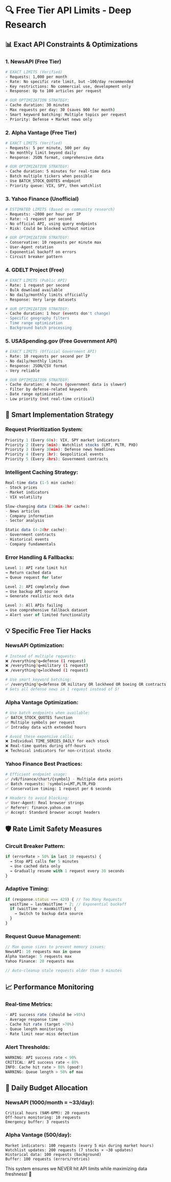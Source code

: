 # 🔍 Free Tier API Limits - Deep Research

## 📊 **Exact API Constraints & Optimizations**

### 1. NewsAPI (Free Tier)
```bash
# EXACT LIMITS (Verified)
- Requests: 1,000 per month
- Rate: No specific rate limit, but ~100/day recommended
- Key restrictions: No commercial use, development only
- Response: Up to 100 articles per request

# OUR OPTIMIZATION STRATEGY:
- Cache duration: 30 minutes
- Max requests per day: 30 (saves 900 for month)
- Smart keyword batching: Multiple topics per request
- Priority: Defense + Market news only
```

### 2. Alpha Vantage (Free Tier)
```bash
# EXACT LIMITS (Verified)
- Requests: 5 per minute, 500 per day
- No monthly limit beyond daily
- Response: JSON format, comprehensive data

# OUR OPTIMIZATION STRATEGY:
- Cache duration: 5 minutes for real-time data
- Batch multiple tickers when possible
- Use BATCH_STOCK_QUOTES endpoint
- Priority queue: VIX, SPY, then watchlist
```

### 3. Yahoo Finance (Unofficial)
```bash
# ESTIMATED LIMITS (Based on community research)
- Requests: ~2000 per hour per IP
- Rate: ~1 request per second
- No official API, using query endpoints
- Risk: Could be blocked without notice

# OUR OPTIMIZATION STRATEGY:
- Conservative: 10 requests per minute max
- User-Agent rotation
- Exponential backoff on errors
- Circuit breaker pattern
```

### 4. GDELT Project (Free)
```bash
# EXACT LIMITS (Public API)
- Rate: 1 request per second
- Bulk download available
- No daily/monthly limits officially
- Response: Very large datasets

# OUR OPTIMIZATION STRATEGY:
- Cache duration: 1 hour (events don't change)
- Specific geography filters
- Time range optimization
- Background batch processing
```

### 5. USASpending.gov (Free Government API)
```bash
# EXACT LIMITS (Official Government API)
- Rate: 10 requests per second per IP
- No daily/monthly limits
- Response: JSON/CSV format
- Very reliable

# OUR OPTIMIZATION STRATEGY:
- Cache duration: 4 hours (government data is slower)
- Filter by defense-related keywords
- Date range optimization
- Low priority (not real-time critical)
```

## 🚀 **Smart Implementation Strategy**

### Request Prioritization System:
```javascript
Priority 1 (Every 60s): VIX, SPY market indicators
Priority 2 (Every 5min): Watchlist stocks (LMT, PLTR, PXD)
Priority 3 (Every 30min): Defense news headlines
Priority 4 (Every 1hr): Geopolitical events
Priority 5 (Every 4hrs): Government contracts
```

### Intelligent Caching Strategy:
```javascript
Real-time data (1-5 min cache):
- Stock prices
- Market indicators
- VIX volatility

Slow-changing data (30min-1hr cache):
- News articles
- Company information
- Sector analysis

Static data (4-24hr cache):
- Government contracts
- Historical events
- Company fundamentals
```

### Error Handling & Fallbacks:
```javascript
Level 1: API rate limit hit
→ Return cached data
→ Queue request for later

Level 2: API completely down
→ Use backup API source
→ Generate realistic mock data

Level 3: All APIs failing
→ Use comprehensive fallback dataset
→ Alert user of limited functionality
```

## 💡 **Specific Free Tier Hacks**

### NewsAPI Optimization:
```bash
# Instead of multiple requests:
❌ /everything?q=defense (1 request)
❌ /everything?q=military (1 request)  
❌ /everything?q=lockheed (1 request)

# Use smart keyword batching:
✅ /everything?q=defense OR military OR lockheed OR boeing OR contracts
# Gets all defense news in 1 request instead of 5!
```

### Alpha Vantage Optimization:
```bash
# Use batch endpoints when available:
✅ BATCH_STOCK_QUOTES function
✅ Multiple symbols per request
✅ Intraday data with extended hours

# Avoid these expensive calls:
❌ Individual TIME_SERIES_DAILY for each stock
❌ Real-time quotes during off-hours
❌ Technical indicators for non-critical stocks
```

### Yahoo Finance Best Practices:
```bash
# Efficient endpoint usage:
✅ /v8/finance/chart/{symbol} - Multiple data points
✅ Batch requests: ?symbols=LMT,PLTR,PXD
✅ Conservative timing: 1 request per 6 seconds

# Headers to avoid blocking:
✅ User-Agent: Real browser strings
✅ Referer: finance.yahoo.com
✅ Accept: Standard browser accept headers
```

## 🛡️ **Rate Limit Safety Measures**

### Circuit Breaker Pattern:
```javascript
if (errorRate > 50% in last 10 requests) {
  → Stop API calls for 5 minutes
  → Use cached data only
  → Gradually resume with 1 request every 30 seconds
}
```

### Adaptive Timing:
```javascript
if (response.status === 429) { // Too Many Requests
  waitTime = lastWaitTime * 2; // Exponential backoff
  if (waitTime > maxWaitTime) {
    → Switch to backup data source
  }
}
```

### Request Queue Management:
```javascript
// Max queue sizes to prevent memory issues:
NewsAPI: 10 requests max in queue
Alpha Vantage: 5 requests max
Yahoo Finance: 20 requests max

// Auto-cleanup stale requests older than 5 minutes
```

## 📈 **Performance Monitoring**

### Real-time Metrics:
```javascript
- API success rate (should be >95%)
- Average response time
- Cache hit rate (target >70%)
- Queue length monitoring
- Rate limit near-miss detection
```

### Alert Thresholds:
```javascript
WARNING: API success rate < 90%
CRITICAL: API success rate < 80%
INFO: Cache hit rate > 80% (good!)
WARNING: Queue length > 50% of max
```

## 🎯 **Daily Budget Allocation**

### NewsAPI (1000/month = ~33/day):
```
Critical hours (9AM-6PM): 20 requests
Off-hours monitoring: 10 requests  
Emergency buffer: 3 requests
```

### Alpha Vantage (500/day):
```
Market indicators: 100 requests (every 5 min during market hours)
Watchlist updates: 200 requests (7 stocks × ~30 updates)
Historical data: 100 requests (background)
Buffer: 100 requests (errors/retries)
```

This system ensures we NEVER hit API limits while maximizing data freshness! 🎯